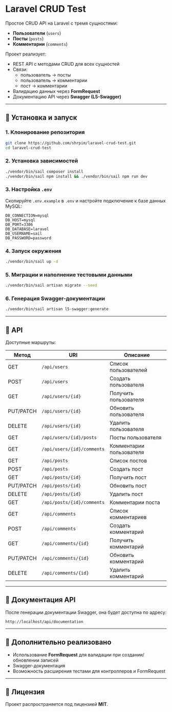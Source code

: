 # Laravel CRUD Test

Простое CRUD API на Laravel с тремя сущностями:
- **Пользователи** (`users`)
- **Посты** (`posts`)
- **Комментарии** (`comments`)

Проект реализует:
- REST API с методами CRUD для всех сущностей
- Связи: 
  - пользователь → посты
  - пользователь → комментарии
  - пост → комментарии
- Валидацию данных через **FormRequest**
- Документацию API через **Swagger (L5-Swagger)**

---

## 🚀 Установка и запуск

### 1. Клонирование репозитория
```bash
git clone https://github.com/shrpim/laravel-crud-test.git
cd laravel-crud-test
```

### 2. Установка зависимостей
```bash
./vendor/bin/sail composer install
./vendor/bin/sail npm install && ./vendor/bin/sail npm run dev
```

### 3. Настройка `.env`
Скопируйте `.env.example` в `.env` и настройте подключение к базе данных MySQL:
```env
DB_CONNECTION=mysql
DB_HOST=mysql
DB_PORT=3306
DB_DATABASE=laravel
DB_USERNAME=sail
DB_PASSWORD=password
```

### 4. Запуск окружения
```bash
./vendor/bin/sail up -d
```

### 5. Миграции и наполнение тестовыми данными
```bash
./vendor/bin/sail artisan migrate --seed
```

### 6. Генерация Swagger-документации
```bash
./vendor/bin/sail artisan l5-swagger:generate
```

---

## 📌 API

Доступные маршруты:

| Метод | URI | Описание |
|-------|-----|----------|
| GET | `/api/users` | Список пользователей |
| POST | `/api/users` | Создать пользователя |
| GET | `/api/users/{id}` | Получить пользователя |
| PUT/PATCH | `/api/users/{id}` | Обновить пользователя |
| DELETE | `/api/users/{id}` | Удалить пользователя |
| GET | `/api/users/{id}/posts` | Посты пользователя |
| GET | `/api/users/{id}/comments` | Комментарии пользователя |
| GET | `/api/posts` | Список постов |
| POST | `/api/posts` | Создать пост |
| GET | `/api/posts/{id}` | Получить пост |
| PUT/PATCH | `/api/posts/{id}` | Обновить пост |
| DELETE | `/api/posts/{id}` | Удалить пост |
| GET | `/api/posts/{id}/comments` | Комментарии поста |
| GET | `/api/comments` | Список комментариев |
| POST | `/api/comments` | Создать комментарий |
| GET | `/api/comments/{id}` | Получить комментарий |
| PUT/PATCH | `/api/comments/{id}` | Обновить комментарий |
| DELETE | `/api/comments/{id}` | Удалить комментарий |

---

## 📄 Документация API
После генерации документации Swagger, она будет доступна по адресу:
```
http://localhost/api/documentation
```

---

## 🎯 Дополнительно реализовано
- Использование **FormRequest** для валидации при создании/обновлении записей
- Swagger-документация
- Возможность расширения тестами для контроллеров и FormRequest

---

## 📜 Лицензия
Проект распространяется под лицензией **MIT**.
